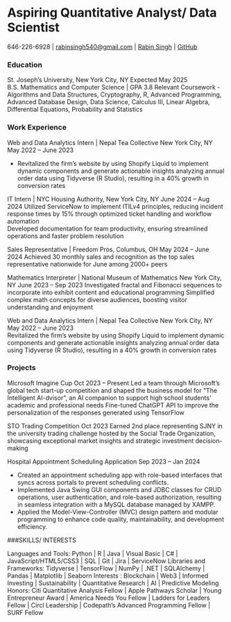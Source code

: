 # Aspiring Quantitative Analyst/ Data Scientist

646-226-6928 | rabinsingh540@gmail.com | [Rabin Singh](linkedin.com/in/rabinsingh143/) | [GitHub](https://github.com/rabinsingh123) 

### Education
St. Joseph’s University, New York City, NY 				                                                                                  Expected May 2025  
B.S. Mathematics and Computer Science | GPA 3.8 
Relevant Coursework  - Algorithms and Data Structures, Cryptography, R, Advanced Programming, Advanced Database Design, Data Science,  Calculus III, Linear Algebra, Differential Equations, Probability and Statistics


### Work Experience
Web and Data Analytics Intern | Nepal Tea Collective New York City, NY                                                           May 2022 – June 2023  
- Revitalized the firm’s website by using Shopify Liquid to implement dynamic components and generate actionable  insights analyzing annual order data using Tidyverse (R Studio), resulting in a 40% growth in conversion rates

IT Intern | NYC Housing Authority, New York City, NY                                                                             June 2024 – Aug 2024
Utilized ServiceNow to implement ITILv4 principles, reducing incident response times by 15% through optimized  ticket handling and workflow automation  
Developed documentation for team productivity, ensuring streamlined operations and faster problem resolution 

Sales Representative | Freedom Pros, Columbus, OH                                                                                May 2024 – June 2024 
Achieved 30 monthly sales and recognition as the top sales representative nationwide for June among 2000+ peers

Mathematics Interpreter | National Museum of Mathematics New York City, NY                                                       June 2023 – Sep 2023 
Investigated fractal and Fibonacci sequences to incorporate into exhibit content and educational programming 
Simplified complex math concepts for diverse audiences, boosting visitor understanding and enjoyment

Web and Data Analytics Intern | Nepal Tea Collective New York City, NY                                                           May 2022 – June 2023  
Revitalized the firm’s website by using Shopify Liquid to implement dynamic components and generate actionable  insights analyzing annual order data using Tidyverse (R Studio), resulting in a 40% growth in conversion rates


### Projects
Microsoft Imagine Cup 									                                                                                                   Oct 2023 – Present 
Led a team through Microsoft’s global tech start-up competition and shaped the business model for “The Intelligent AI-dvisor”, an AI companion to support high school students' academic and professional needs
Fine-tuned ChatGPT API to improve the personalization of the responses generated using TensorFlow 

STO Trading Competition 										                                                                                                Oct 2023
 Earned 2nd place representing SJNY in the university trading challenge hosted by the Social Trade  Organization, showcasing exceptional market insights and strategic investment decision-making

Hospital Appointment Scheduling Application                                                                                        Sep 2023 – Jan 2024 
- Created an appointment scheduling app with role-based interfaces that syncs across portals to prevent scheduling conflicts.
- Implemented Java Swing GUI components and JDBC classes for CRUD operations, user authentication, and role-based authorization, resulting in seamless integration with a MySQL database managed by XAMPP.
- Applied the Model-View-Controller (MVC) design pattern and modular programming to enhance code quality, maintainability, and development efficiency.


###SKILLS/ INTERESTS 

Languages and Tools: Python | R | Java | Visual Basic | C# | JavaScript/HTML5/CSS3 | SQL | Git | Jira | ServiceNow Libraries and Frameworks: Tidyverse | TensorFlow | NumPy | .NET | SQLAlchemy | Pandas | Matplotlib | Seaborn Interests : Blockchain | Web3 | Informed Investing | Sustainability | Quantitative Research | AI | Predictive Modeling 
Honors: Citi Quantitative Analysis Fellow | Apple Pathways Scholar | Young Entrepreneur Award |  America Needs You Fellow | Ladders for Leaders Fellow | Circl Leadership | Codepath’s Advanced Programming Fellow | SURF Fellow




